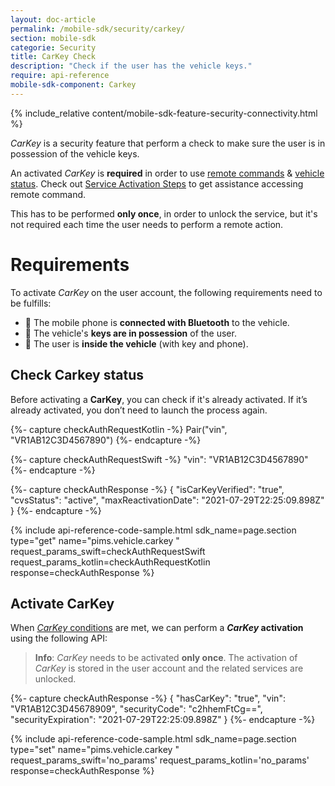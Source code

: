 ```yaml
---
layout: doc-article
permalink: /mobile-sdk/security/carkey/
section: mobile-sdk
categorie: Security
title: CarKey Check
description: "Check if the user has the vehicle keys."
require: api-reference
mobile-sdk-component: Carkey
---
```


{% include_relative content/mobile-sdk-feature-security-connectivity.html %}

*CarKey* is a security feature that perform a check to make sure the user is in possession of the vehicle keys.

An activated *CarKey* is **required** in order to use [remote commands]({{site.baseurl}}/mobile-sdk/sdk-features/remote-commands/#article) & [vehicle status]({{site.baseurl}}/mobile-sdk/sdk-features/vehicle-status/#article). Check out [Service Activation Steps]({{site.baseurl}}/mobile-sdk/security/service-activation-steps/#article) to get assistance accessing remote command.

This has to be performed **only once**, in order to unlock the service, but it's not required each time the user needs to perform a remote action.

# Requirements

To activate *CarKey* on the user account, the following requirements need to be fulfills:
- 📱 The mobile phone is **connected with Bluetooth** to the vehicle.
- 🔑 The vehicle's **keys are in possession** of the user.
- 🚗 The user is **inside the vehicle** (with key and phone).

## Check Carkey status

Before activating a **CarKey**, you can check if it's already activated. If it’s already activated, you don’t need to launch the process again. 

{%- capture checkAuthRequestKotlin -%}
  Pair("vin", "VR1AB12C3D4567890")
{%- endcapture -%}

{%- capture checkAuthRequestSwift -%}
  "vin": "VR1AB12C3D4567890"
{%- endcapture -%}

{%- capture checkAuthResponse -%}
{ 
    "isCarKeyVerified": "true",
    "cvsStatus": "active",
    "maxReactivationDate": "2021-07-29T22:25:09.898Z"
  } 
{%- endcapture -%}

{% include api-reference-code-sample.html
  sdk_name=page.section
  type="get"
  name="pims.vehicle.carkey "
  request_params_swift=checkAuthRequestSwift
  request_params_kotlin=checkAuthRequestKotlin
  response=checkAuthResponse
%}

## Activate CarKey

When [*CarKey* conditions](#requirements) are met, we can perform a ***CarKey* activation** using the following API:

> **Info**: *CarKey* needs to be activated **only once**. The activation of *CarKey* is stored in the user account and the related services are unlocked.

{%- capture checkAuthResponse -%}
{ 
    "hasCarKey": "true",
    "vin": "VR1AB12C3D45678909",
    "securityCode": "c2hhemFtCg==",
    "securityExpiration": "2021-07-29T22:25:09.898Z"
  }
{%- endcapture -%}

{% include api-reference-code-sample.html
  sdk_name=page.section
  type="set"
  name="pims.vehicle.carkey "
  request_params_swift='no_params'
  request_params_kotlin='no_params'
  response=checkAuthResponse
%}

